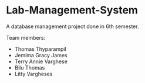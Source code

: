 # Lab-Management-System


A database management project done in 6th semester. 

Team members:
* Thomas Thyparampil
* Jemima Gracy James
* Terry Annie Varghese
* Bilu Thomas
* Litty Vargheses
